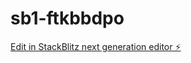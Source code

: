 # sb1-ftkbbdpo

[Edit in StackBlitz next generation editor ⚡️](https://stackblitz.com/~/github.com/cubecnelson/sb1-ftkbbdpo)